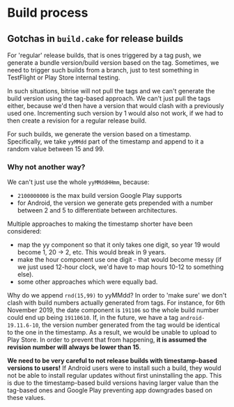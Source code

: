 # Build process

## Gotchas in `build.cake` for release builds
For 'regular' release builds, that is ones triggered by a tag push, we generate a bundle version/build version based on the tag. Sometimes, we need to trigger such builds from a branch, just to test something in TestFlight or Play Store internal testing. 

In such situations, bitrise will not pull the tags and we can't generate the build version using the tag-based approach. We can't just pull the tags either, because we'd then have a version that would clash with a previously used one. Incrementing such version by 1 would also not work, if we had to then create a revision for a regular release build.

For such builds, we generate the version based on a timestamp. Specifically, we take `yyMMdd` part of the timestamp and append to it a random value between 15 and 99.

### Why not another way?
We can't just use the whole `yyMMddHHmm`, because:
- `2100000000` is the max build version Google Play supports
- for Android, the version we generate gets prepended with a number between 2 and 5 to differentiate between architectures.

Multiple approaches to making the timestamp shorter have been considered:
- map the yy component so that it only takes one digit, so year 19 would become 1, 20 -> 2, etc. This would break in 9 years.
- make the hour component use one digit - that would become messy (if we just used 12-hour clock, we'd have to map hours 10-12 to something else).
- some other approaches which were equally bad.

Why do we append `rnd(15,99)` to yyMMdd? In order to 'make sure' we don't clash with build numbers actually generated from tags. For instance, for 6th November 2019, the date component is `191106` so the whole build number could end up being `19110610`. If, in the future, we have a tag `android-19.11.6-10`, the version number generated from the tag would be identical to the one in the timestamp. As a result, we would be unable to upload to Play Store. In order to prevent that from happening, __it is assumed the revision number will always be lower than 15__.

__We need to be very careful to not release builds with timestamp-based versions to users!__ If Android users were to install such a build, they would not be able to install regular updates without first uninstalling the app. This is due to the timestamp-based build versions having larger value than the tag-based ones and Google Play preventing app downgrades based on these values.


